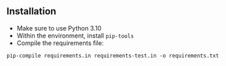 
## Installation

- Make sure to use Python 3.10
- Within the environment, install `pip-tools`
- Compile the requirements file:

```pip-compile requirements.in requirements-test.in -o requirements.txt```
